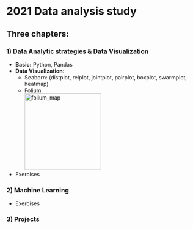 # 2021 Data analysis study

## Three chapters: 

### 1) Data Analytic strategies & Data Visualization
- **Basic:** Python, Pandas
- **Data Visualization:** 
  -  Seaborn: (distplot, relplot, jointplot, pairplot, boxplot, swarmplot, heatmap)
  -  Folium  
</t><img width="200" alt="folium_map" src="https://user-images.githubusercontent.com/89289320/131233860-b951e019-a8bc-4285-8344-d4e883a2d8d5.png">
- Exercises


### 2) Machine Learning
- Exercises


### 3) Projects 

